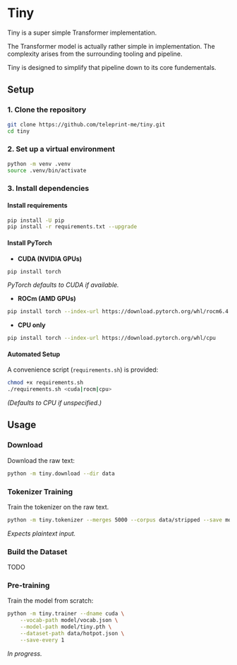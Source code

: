# Tiny

Tiny is a super simple Transformer implementation.

The Transformer model is actually rather simple in implementation. The
complexity arises from the surrounding tooling and pipeline.

Tiny is designed to simplify that pipeline down to its core fundementals.

## Setup

### 1. Clone the repository

```sh
git clone https://github.com/teleprint-me/tiny.git
cd tiny
```

### 2. Set up a virtual environment

```sh
python -m venv .venv
source .venv/bin/activate
```

### 3. Install dependencies

#### Install requirements

```sh
pip install -U pip
pip install -r requirements.txt --upgrade
```

#### Install PyTorch

- **CUDA (NVIDIA GPUs)**

```sh
pip install torch
```

_PyTorch defaults to CUDA if available._

- **ROCm (AMD GPUs)**

```sh
pip install torch --index-url https://download.pytorch.org/whl/rocm6.4
```

- **CPU only**

```sh
pip install torch --index-url https://download.pytorch.org/whl/cpu
```

#### Automated Setup

A convenience script (`requirements.sh`) is provided:

```sh
chmod +x requirements.sh
./requirements.sh <cuda|rocm|cpu>
```

_(Defaults to CPU if unspecified.)_

## Usage

### Download

Download the raw text:

```sh
python -m tiny.download --dir data
```

### Tokenizer Training

Train the tokenizer on the raw text.

```sh
python -m tiny.tokenizer --merges 5000 --corpus data/stripped --save model/tokenizer.json
```

_Expects plaintext input._

### Build the Dataset

TODO

### Pre-training

Train the model from scratch:

```sh
python -m tiny.trainer --dname cuda \
    --vocab-path model/vocab.json \
    --model-path model/tiny.pth \
    --dataset-path data/hotpot.json \
    --save-every 1
```

_In progress._
